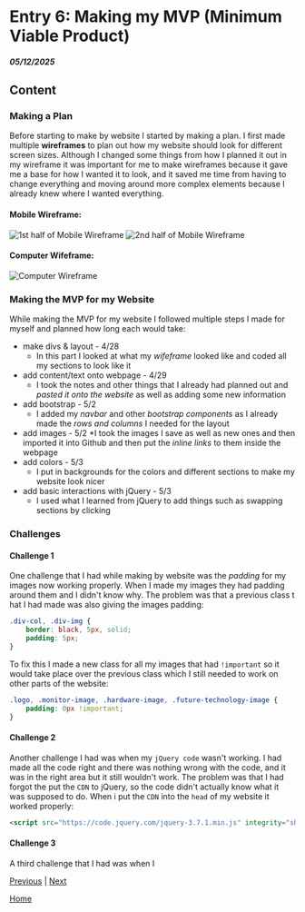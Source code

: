 # Entry 6: Making my MVP (Minimum Viable Product)
##### 05/12/2025

## Content

### Making a Plan

Before starting to make by website I started by making a plan. I first made multiple **wireframes** to plan out how my website should look for different screen sizes. Although I changed some things from how I planned it out in my wireframe it was important for me to make wireframes because it gave me a base for how I wanted it to look, and it saved me time from having to change everything and moving around more complex elements because I already knew where I wanted everything.

#### Mobile Wireframe:

![1st half of Mobile Wireframe](../prep/wireframes/mobile-wireframe-1.png)
![2nd half of Mobile Wireframe](../prep/wireframes/mobile-wireframe-2.png)

#### Computer Wifeframe:

![Computer Wireframe](../prep/wireframes/computer-wireframe.png)

### Making the MVP for my Website

While making the MVP for my website I followed multiple steps I made for myself and planned how long each would take:

* make divs & layout - 4/28
    * In this part I looked at what my _wifeframe_ looked like and coded all my sections to look like it
* add content/text onto webpage - 4/29
    * I took the notes and other things that I already had planned out and _pasted it onto the website_ as well as adding some new information
* add bootstrap - 5/2
    * I added my _navbar_ and other _bootstrap components_ as I already made the _rows and columns_ I needed for the layout
* add images - 5/2
    *I took the images I save as well as new ones and then imported it into Github and then put the _inline links_ to them inside the webpage
* add colors - 5/3
    * I put in backgrounds for the colors and different sections to make my website look nicer
* add basic interactions with jQuery - 5/3
    * I used what I learned from jQuery to add things such as swapping sections by clicking

### Challenges

#### Challenge 1

One challenge that I had while making by website was the _padding_ for my images now working properly. When I made my images they had padding around them and I didn't know why. The problem was that a previous class t hat I had made was also giving the images padding:

``` css
.div-col, .div-img {
    border: black, 5px, solid;
    padding: 5px;
}
```

To fix this I made a new class for all my images that had `!important` so it would take place over the previous class which I still needed to work on other parts of the website:

``` css
.logo, .monitor-image, .hardware-image, .future-technology-image {
    padding: 0px !important;
}
```

#### Challenge 2

Another challenge I had was when my `jQuery code` wasn't working. I had made all the code right and there was nothing wrong with the code, and it was in the right area but it still wouldn't work. The problem was that I had forgot the put the `CDN` to jQuery, so the code didn't actually know what it was supposed to do. When i put the `CDN` into the `head` of my website it worked properly:

``` html
<script src="https://code.jquery.com/jquery-3.7.1.min.js" integrity="sha256-/JqT3SQfawRcv/BIHPThkBvs0OEvtFFmqPF/lYI/Cxo=" crossorigin="anonymous"></script>
```

#### Challenge 3

A third challenge that I had was when I 

[Previous](entry05.md) | [Next](entry07.md)

[Home](../README.md)
